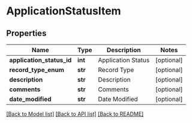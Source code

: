 # ApplicationStatusItem

## Properties
Name | Type | Description | Notes
------------ | ------------- | ------------- | -------------
**application_status_id** | **int** | Application Status | [optional] 
**record_type_enum** | **str** | Record Type | [optional] 
**description** | **str** | Description | [optional] 
**comments** | **str** | Comments | [optional] 
**date_modified** | **str** | Date Modified | [optional] 

[[Back to Model list]](../README.md#documentation-for-models) [[Back to API list]](../README.md#documentation-for-api-endpoints) [[Back to README]](../README.md)



